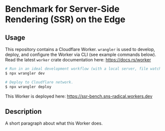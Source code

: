 # Benchmark for Server-Side Rendering (SSR) on the Edge

## Usage

This repository contains a Cloudflare Worker. `wrangler` is used to develop, deploy, and configure the Worker via CLI (see example commands below). Read the latest `worker` crate documentation here: https://docs.rs/worker

```sh
# Run in an ideal development workflow (with a local server, file watcher & more).
$ npx wrangler dev

# Deploy to Cloudflare network.
$ npx wrangler deploy
```

This Worker is deployed here: https://ssr-bench.sns-radical.workers.dev

## Description

A short paragraph about what this Worker does.
